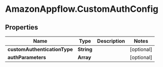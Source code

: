 # AmazonAppflow.CustomAuthConfig

## Properties

Name | Type | Description | Notes
------------ | ------------- | ------------- | -------------
**customAuthenticationType** | **String** |  | [optional] 
**authParameters** | **Array** |  | [optional] 


